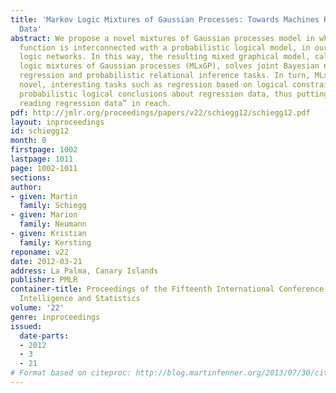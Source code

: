 ```yaml
---
title: 'Markov Logic Mixtures of Gaussian Processes: Towards Machines Reading Regression
  Data'
abstract: We propose a novel mixtures of Gaussian processes model in which the gating
  function is interconnected with a probabilistic logical model, in our case Markov
  logic networks. In this way, the resulting mixed graphical model, called Markov
  logic mixtures of Gaussian processes (MLxGP), solves joint Bayesian non-parametric
  regression and probabilistic relational inference tasks. In turn, MLxGP facilitates
  novel, interesting tasks such as regression based on logical constraints or drawing
  probabilistic logical conclusions about regression data, thus putting “machines
  reading regression data” in reach.
pdf: http://jmlr.org/proceedings/papers/v22/schiegg12/schiegg12.pdf
layout: inproceedings
id: schiegg12
month: 0
firstpage: 1002
lastpage: 1011
page: 1002-1011
sections: 
author:
- given: Martin
  family: Schiegg
- given: Marion
  family: Neumann
- given: Kristian
  family: Kersting
reponame: v22
date: 2012-03-21
address: La Palma, Canary Islands
publisher: PMLR
container-title: Proceedings of the Fifteenth International Conference on Artificial
  Intelligence and Statistics
volume: '22'
genre: inproceedings
issued:
  date-parts:
  - 2012
  - 3
  - 21
# Format based on citeproc: http://blog.martinfenner.org/2013/07/30/citeproc-yaml-for-bibliographies/
---
```

